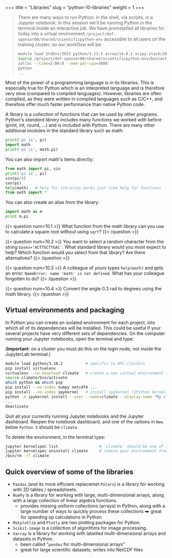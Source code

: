 +++
title = "Libraries"
slug = "python-10-libraries"
weight = 1
+++

<!-- <u>For Day 2</u>, we will switch to running inside Jupyter Notebook -- please see option 2 in -->
<!-- [the Setup section](../python-01-setup#starting-python). -->




> There are many ways to run Python: in the shell, via scripts, in a Jupyter notebook. In this session we'll
> be running Python in the terminal inside an interactive job. We have preinstalled all libraries for today
> into a virtual environment `/project/def-sponsor00/shared/scientificpython-env` accessible to all users on
> the training cluster, so our workflow will be:
> ```sh
> module load StdEnv/2023 python/3.11.5 arrow/14.0.1 scipy-stack/2023b netcdf/4.9.2
> source /project/def-sponsor00/shared/scientificpython-env/bin/activate
> salloc --time=2:00:0 --mem-per-cpu=3600
> python
> ...
> ```




<!-- > Today we'll be running Python via JupyterHub on our training cluster. Point your browser to -->
<!-- > https://oc.c3.ca, log in with your guest username and password, then launch a JupyterHub server with time = -->
<!-- > ***3 hours***, **1 CPU core**, memory = ***3600 MB***, GPU configuration = ***None***, user interface = -->
<!-- > ***JupyterLab***. Finally, start a new Python 3 notebook. -->
<!-- {{< figure src="/img/jupyterlab.png" height=550 >}} -->








Most of the power of a programming language is in its libraries. This is especially true for Python which is
an interpreted language and is therefore very slow (compared to compiled languages). However, libraries are
often compiled, as they were written in compiled languages such as C/C++, and therefore offer much faster
performance than native Python code.

A library is a collection of functions that can be used by other programs. Python's *standard library* includes many
functions we worked with before (print, int, round, ...) and is included with Python. There are many other additional
modules in the standard library such as math:

```py
print('pi is', pi)
import math
print('pi is', math.pi)
```

You can also import math's items directly:

```py
from math import pi, sin
print('pi is', pi)
sin(pi/6)
cos(pi)
help(math)   # help for libraries works just like help for functions
from math import *
```

You can also create an alias from the library:

```py
import math as m
print m.pi
```

{{< question num=10.1 >}}
What function from the math library can you use to calculate a square root without using `sqrt`?
{{< /question >}}

{{< question num=10.2 >}}
You want to select a random character from the string `bases='ACTTGCTTGAC'`. What standard library would you
most expect to help? Which function would you select from that library? Are there alternatives?
{{< /question >}}

{{< question num=10.3 >}}
A colleague of yours types `help(math)` and gets an error: `NameError: name 'math' is not defined`. What has
your colleague forgotten to do?
{{< /question >}}

{{< question num=10.4 >}}
Convert the angle 0.3 rad to degrees using the math library.
{{< /question >}}

## Virtual environments and packaging

<!-- Something that comes up often when trying to get people to use python is virtual environments and packaging - -->
<!-- it would be nice if there could be a discussion on this as well. -->

<!-- To install a package into the current Python environment from inside a Jupyter notebook, simply do (you will -->
<!-- probably need to restart the kernel before you can use the package): -->
<!-- ```sh -->
<!-- %pip install packageName   # e.g. try bson -->
<!-- ``` -->

In Python you can create an isolated environment for each project, into which all of its dependencies will be
installed. This could be useful if your several projects have very different sets of dependencies. On the computer
running your Jupyter notebooks, open the terminal and type:

(**Important**: on a cluster you must do this on the login node, not inside the JupyterLab terminal.)

```sh
module load python/3.10.2          # specific to HPC clusters
pip install virtualenv
virtualenv --no-download climate   # create a new virtual environment in your current directory
source climate/bin/activate
which python && which pip
pip install --no-index numpy netcdf4 ...
pip install --no-index ipykernel   # install ipykernel (IPython kernel for Jupyter) into this environment
python -m ipykernel install --user --name=climate --display-name "My climate project"   # add your environment to Jupyter
...
deactivate
```

Quit all your currently running Jupyter notebooks and the Jupyter dashboard. Reopen the notebook dashboard,
and one of the options in `New` below `Python 3` should be `climate`.

<!-- If running on syzygy.ca, logout from your -->
<!-- session and then log back in. -->

To delete the environment, in the terminal type:

```sh
jupyter kernelspec list                  # `climate` should be one of them
jupyter kernelspec uninstall climate     # remove your environment from Jupyter
/bin/rm -rf climate
```









##  Quick overview of some of the libraries

- `Pandas` (and its more efficient replacemet `Polars`) is a library for working with 2D tables / spreadsheets.
- `NumPy` is a library for working with large, multi-dimensional arrays, along with a large collection of
  linear algebra functions.
  - provides missing uniform collections (arrays) in Python, along with a large number of ways to quickly
    process these collections ⮕ great for speeding up calculations in Python
- `Matplotlib` and `Plotly` are two plotting packages for Python.
- `Scikit-image` is a collection of algorithms for image processing.
- `Xarray` is a library for working with labelled multi-dimensional arrays and datasets in Python.
  - been called "`pandas` for multi-dimensional arrays"
  - great for large scientific datasets; writes into NetCDF files
